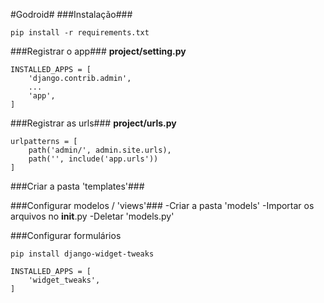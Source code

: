 #Godroid#
###Instalação###
```
pip install -r requirements.txt
```

###Registrar o app###
**project/setting.py**
```
INSTALLED_APPS = [
    'django.contrib.admin',
	...
    'app',
]
```
###Registrar as urls###
**project/urls.py**
```
urlpatterns = [
    path('admin/', admin.site.urls),
    path('', include('app.urls'))
]
```
###Criar a pasta 'templates'###

###Configurar modelos / 'views'###
-Criar a pasta 'models'
-Importar os arquivos no __init__.py
-Deletar 'models.py'

###Configurar formulários
```
pip install django-widget-tweaks
```
```
INSTALLED_APPS = [
    'widget_tweaks',
]
```